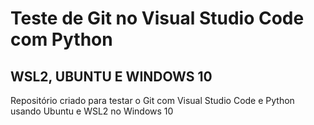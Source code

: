 # Teste de Git no Visual Studio Code com Python
## WSL2, UBUNTU E WINDOWS 10   

Repositório criado para testar o Git com Visual Studio Code e Python usando Ubuntu e WSL2 no Windows 10
